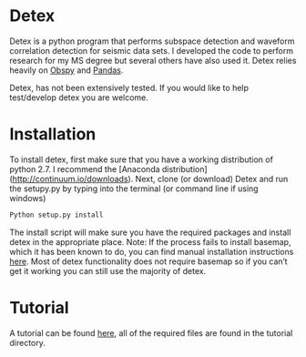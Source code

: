 # Detex
Detex is a python program that performs subspace detection and waveform correlation detection for seismic data sets. I developed the code to perform research for my MS degree but several others have also used it.
Detex relies heavily on [Obspy](https://github.com/obspy/obspy/wiki)
and [Pandas](http://pandas.pydata.org/).

Detex, has not been extensively tested. If you would like to help test/develop detex you are welcome. 

# Installation
To install detex, first make sure that you have a working distribution of python 2.7. I recommend the [Anaconda distribution] (http://continuum.io/downloads).
Next, clone (or download) Detex and run the setupy.py by typing into the terminal (or command line if using windows)
``` bash
Python setup.py install
```
The install script will make sure you have the required packages and install detex in the appropriate place. 
Note: If the process fails to install basemap, which it has been known to do, you can find manual installation instructions [here]( http://matplotlib.org/basemap/users/installing.html). Most of detex functionality does not require basemap so if you can’t get it working you can still use the majority of detex. 

# Tutorial
A tutorial can be found [here](http://d-chambers.github.io/Detex/), all of the required files are found in the tutorial directory.

